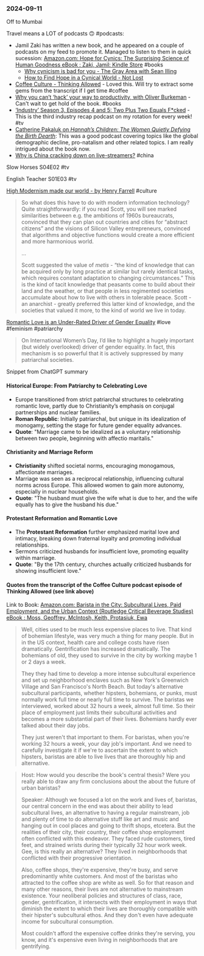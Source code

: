 ### 2024-09-11

Off to Mumbai

Travel means a LOT of podcasts 🙃 #podcasts:
* Jamil Zaki has written a new book, and he appeared on a couple of podcasts on my feed to promote it. Managed to listen to them in quick sucession: [Amazon.com: Hope for Cynics: The Surprising Science of Human Goodness eBook : Zaki, Jamil: Kindle Store](https://www.amazon.com/Hope-Cynics-Surprising-Science-Goodness-ebook/dp/B0CR93L55W) #books
	* [Why cynicism is bad for you - The Gray Area with Sean Illing](https://lnns.co/KJrxd0Btgyj)
	* [How to Find Hope in a Cynical World - Not Lost](https://lnns.co/aqvnmTCclKU)
* [Coffee Culture - Thinking Allowed](https://lnns.co/5HU4-vB0omc) - Loved this. Will try to extract some gems from the transcript if I get time #coffee 
* [Why you can’t ‘hack’ your way to productivity, with Oliver Burkeman](https://lnns.co/ANUPVDpXhaM) - Can't wait to get hold of the book. #books
* [‘Industry’ Season 3, Episodes 4 and 5: Two Plus Two Equals F\*cked](https://lnns.co/y2GIrJ78qxU) - This is the third industry recap podcast on my rotation for every week! #tv
* [Catherine Pakaluk on _Hannah’s Children: The Women Quietly Defying the Birth Dearth_](https://lnns.co/0vM9bNpx78T): This was a good podcast covering topics like the global demographic decline, pro-natalism and other related topics. I am really intrigued about the book now.
* [Why is China cracking down on live-streamers?](https://www.economist.com/podcasts/2024/09/10/why-is-china-cracking-down-on-live-streamers) #china

Slow Horses S04E02 #tv

English Teacher S01E03 #tv

[High Modernism made our world - by Henry Farrell](https://www.programmablemutter.com/p/high-modernism-made-our-world) #culture

> So what does this have to do with modern information technology? Quite straightforwardly: if you read Scott, you will see marked similarities between e.g. the ambitions of 1960s bureaucrats, convinced that they can plan out countries and cities for “abstract citizens” and the visions of Silicon Valley entrepreneurs, convinced that algorithms and objective functions would create a more efficient and more harmonious world.
> 
> …
> 
> Scott suggested the value of _metis_ - “the kind of knowledge that can be acquired only by long practice at similar but rarely identical tasks, which requires constant adaptation to changing circumstances.” This is the kind of tacit knowledge that peasants come to build about their land and the weather, or that people in less regimented societies accumulate about how to live with others in tolerable peace. Scott - an anarchist - greatly preferred this latter kind of knowledge, and the societies that valued it more, to the kind of world we live in today.


[Romantic Love is an Under-Rated Driver of Gender Equality](https://www.ggd.world/p/romantic-love-is-an-under-rated-driver) #love #feminism  #patriarchy

> On International Women’s Day, I’d like to highlight a hugely important (but widely overlooked) driver of gender equality. In fact, this mechanism is so powerful that it is actively suppressed by many patriarchal societies.

Snippet from ChatGPT summary
#### Historical Europe: From Patriarchy to Celebrating Love

- Europe transitioned from strict patriarchal structures to celebrating romantic love, partly due to Christianity’s emphasis on conjugal partnerships and nuclear families.
- **Roman Republic**: Initially patriarchal, but unique in its idealization of monogamy, setting the stage for future gender equality advances.
- **Quote**: "Marriage came to be idealized as a voluntary relationship between two people, beginning with affectio maritalis."

#### Christianity and Marriage Reform

- **Christianity** shifted societal norms, encouraging monogamous, affectionate marriages.
- Marriage was seen as a reciprocal relationship, influencing cultural norms across Europe. This allowed women to gain more autonomy, especially in nuclear households.
- **Quote**: "The husband must give the wife what is due to her, and the wife equally has to give the husband his due."

#### Protestant Reformation and Romantic Love

- The **Protestant Reformation** further emphasized marital love and intimacy, breaking down fraternal loyalty and promoting individual relationships.
- Sermons criticized husbands for insufficient love, promoting equality within marriage.
- **Quote**: "By the 17th century, churches actually criticized husbands for showing insufficient love."

#### Quotes from the transcript of the Coffee Culture podcast episode of Thinking Allowed (see link above)

Link to Book: [Amazon.com: Barista in the City: Subcultural Lives, Paid Employment, and the Urban Context (Routledge Critical Beverage Studies) eBook : Moss, Geoffrey, McIntosh, Keith, Protasiuk, Ewa](https://www.amazon.com/Barista-City-Subcultural-Employment-Routledge-ebook/dp/B0CKFMCGHC)

> Well, cities used to be much less expensive places to live. That kind of bohemian lifestyle, was very much a thing for many people. But in in the US context, health care and college costs have risen dramatically. Gentrification has increased dramatically. The bohemians of old, they used to survive in the city by working maybe 1 or 2 days a week.
> 
> They they had time to develop a more intense subcultural experience and set up neighborhood enclaves such as New York's Greenwich Village and San Francisco's North Beach. But today's alternative subcultural participants, whether hipsters, bohemians, or punks, must normally work full time or nearly full time to survive. The baristas we interviewed, worked about 32 hours a week, almost full time. So their place of employment just limits their subcultural activities and becomes a more substantial part of their lives. Bohemians hardly ever talked about their day jobs.
> 
> They just weren't that important to them. For baristas, when you're working 32 hours a week, your day job's important. And we need to carefully investigate it if we're to ascertain the extent to which hipsters, baristas are able to live lives that are thoroughly hip and alternative.

> Host: How would you describe the book's central thesis? Were you really able to draw any firm conclusions about the about the future of urban baristas?
> 
> Speaker: Although we focused a lot on the work and lives of, baristas, our central concern in the end was about their ability to lead subcultural lives, an alternative to having a regular mainstream, job and plenty of time to do alternative stuff like art and music and hanging out in cool places and going to thrift shops, etcetera. But the realities of their city, their country, their coffee shop employment often conflicted with this endeavor. They faced rude customers, tired feet, and strained wrists during their typically 32 hour work week. Gee, is this really an alternative? They lived in neighborhoods that conflicted with their progressive orientation.
> 
> Also, coffee shops, they're expensive, they're busy, and serve predominantly white customers. And most of the baristas who attracted to the coffee shop are white as well. So for that reason and many other reasons, their lives are not alternative to mainstream existence. Your neoliberal policies and structures of class, race, gender, gentrification, it intersects with their employment in ways that diminish the extent to which their lives are thoroughly compatible with their hipster's subcultural ethos. And they don't even have adequate income for subcultural consumption.
> 
> Most couldn't afford the expensive coffee drinks they're serving, you know, and it's expensive even living in neighborhoods that are gentrifying.
